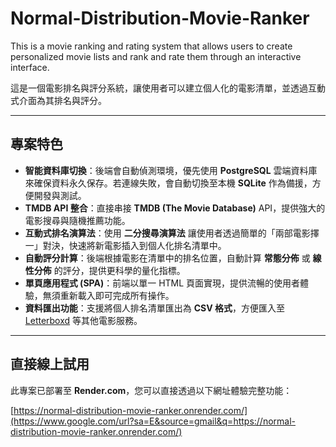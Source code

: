 # Normal-Distribution-Movie-Ranker

This is a movie ranking and rating system that allows users to create personalized movie lists and rank and rate them through an interactive interface.

這是一個電影排名與評分系統，讓使用者可以建立個人化的電影清單，並透過互動式介面為其排名與評分。

-----

## 專案特色

  * **智能資料庫切換**：後端會自動偵測環境，優先使用 **PostgreSQL** 雲端資料庫來確保資料永久保存。若連線失敗，會自動切換至本機 **SQLite** 作為備援，方便開發與測試。
  * **TMDB API 整合**：直接串接 **TMDB (The Movie Database)** API，提供強大的電影搜尋與隨機推薦功能。
  * **互動式排名演算法**：使用 **二分搜尋演算法** 讓使用者透過簡單的「兩部電影擇一」對決，快速將新電影插入到個人化排名清單中。
  * **自動評分計算**：後端根據電影在清單中的排名位置，自動計算 **常態分佈** 或 **線性分佈** 的評分，提供更科學的量化指標。
  * **單頁應用程式 (SPA)**：前端以單一 HTML 頁面實現，提供流暢的使用者體驗，無須重新載入即可完成所有操作。
  * **資料匯出功能**：支援將個人排名清單匯出為 **CSV 格式**，方便匯入至 [Letterboxd](https://letterboxd.com/) 等其他電影服務。

-----

## 直接線上試用

此專案已部署至 **Render.com**，您可以直接透過以下網址體驗完整功能：

[https://normal-distribution-movie-ranker.onrender.com/](https://www.google.com/url?sa=E&source=gmail&q=https://normal-distribution-movie-ranker.onrender.com/)
